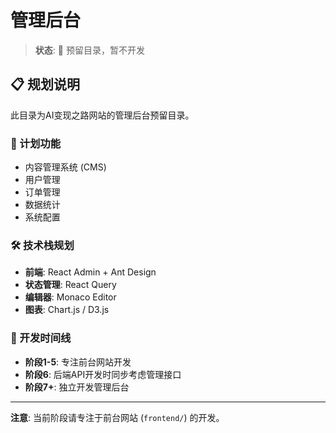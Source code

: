 # 管理后台

> **状态**: 🚧 预留目录，暂不开发

## 📋 规划说明

此目录为AI变现之路网站的管理后台预留目录。

### 🎯 计划功能
- 内容管理系统 (CMS)
- 用户管理
- 订单管理  
- 数据统计
- 系统配置

### 🛠️ 技术栈规划
- **前端**: React Admin + Ant Design
- **状态管理**: React Query
- **编辑器**: Monaco Editor
- **图表**: Chart.js / D3.js

### 📅 开发时间线
- **阶段1-5**: 专注前台网站开发
- **阶段6**: 后端API开发时同步考虑管理接口
- **阶段7+**: 独立开发管理后台

---

**注意**: 当前阶段请专注于前台网站 (`frontend/`) 的开发。 